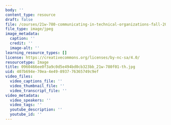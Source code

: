 ```yaml
---
body: ''
content_type: resource
draft: false
file: /courses/21w-780-communicating-in-technical-organizations-fall-2001/0960466ee0f3a9c0d5e494bd0cb323bb_21w-780f01-th.jpg
file_type: image/jpeg
image_metadata:
  caption: ''
  credit: ''
  image-alt: ''
learning_resource_types: []
license: https://creativecommons.org/licenses/by-nc-sa/4.0/
resourcetype: Image
title: 0960466ee0f3a9c0d5e494bd0cb323bb_21w-780f01-th.jpg
uid: 407b694e-70ea-4e49-8937-76365749c9ef
video_files:
  video_captions_file: ''
  video_thumbnail_file: ''
  video_transcript_file: ''
video_metadata:
  video_speakers: ''
  video_tags: ''
  youtube_description: ''
  youtube_id: ''
---
```

